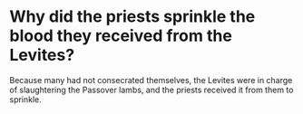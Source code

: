 # Why did the priests sprinkle the blood they received from the Levites?

Because many had not consecrated themselves, the Levites were in charge of slaughtering the Passover lambs, and the priests received it from them to sprinkle. 